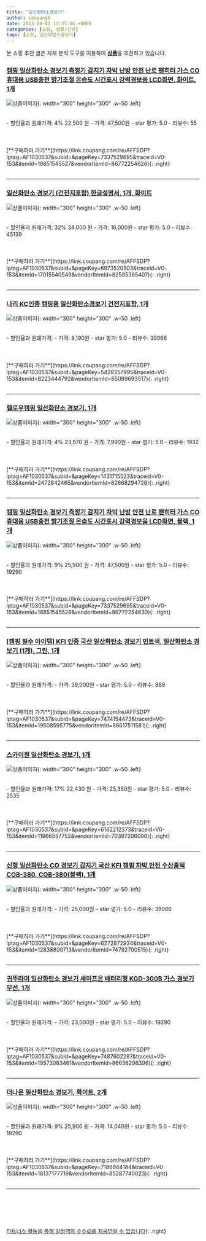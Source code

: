 ```yaml
---
title: "일산화탄소경보기"
author: coupang6
date: 2023-10-02 13:25:56 +0800
categories: [쇼핑, 생활/건강]
tags: [쇼핑, 일산화탄소경보기]
---
```


본 쇼핑 추천 글은 자체 분석 도구를 이용하여 [**상품**](https://link.coupang.com/a/bao1ui)을 추천하고 있습니다.

### [캠핑 일산화탄소 경보기 측정기 감지기 차박 난방 안전 난로 팬히터 가스 CO 휴대용 USB충전 밝기조절 온습도 시간표시 강력경보음 LCD화면, 화이트, 1개](https://link.coupang.com/re/AFFSDP?lptag=AF1030537&subid=&pageKey=7337529695&traceid=V0-153&itemId=18851545527&vendorItemId=86772254626)

![상품이미지](https://thumbnail9.coupangcdn.com/thumbnails/remote/230x230ex/image/vendor_inventory/cee4/d3634b1bcf2efab45858b437dd6b4a6022f20a83697dec622a3e3e025475.jpg){: width="300" height="300" .w-50 .left}


<br>
- 할인율과 원래가격: 4%  22,500   원
- 가격: 47,500원
- star 평가: 5.0
- 리뷰수: 55
<br>
<br>
<br>
<br>
[**구매하러 가기**](https://link.coupang.com/re/AFFSDP?lptag=AF1030537&subid=&pageKey=7337529695&traceid=V0-153&itemId=18851545527&vendorItemId=86772254626){: .right}
<br>
<br>

---

### [일산화탄소 경보기 (건전지포함) 한글설명서, 1개, 화이트](https://link.coupang.com/re/AFFSDP?lptag=AF1030537&subid=&pageKey=6973520503&traceid=V0-153&itemId=17015540549&vendorItemId=82585365407)

![상품이미지](https://thumbnail10.coupangcdn.com/thumbnails/remote/230x230ex/image/vendor_inventory/8754/354bab4a3879070352a73573bdf17e00b911b3ad1aec330266975441583a.jpg){: width="300" height="300" .w-50 .left}


<br>
- 할인율과 원래가격: 32%  34,000   원
- 가격: 16,000원
- star 평가: 5.0
- 리뷰수: 45139
<br>
<br>
<br>
<br>
[**구매하러 가기**](https://link.coupang.com/re/AFFSDP?lptag=AF1030537&subid=&pageKey=6973520503&traceid=V0-153&itemId=17015540549&vendorItemId=82585365407){: .right}
<br>
<br>

---

### [나리 KC인증 캠핑용 일산화탄소경보기 건전지포함, 1개](https://link.coupang.com/re/AFFSDP?lptag=AF1030537&subid=&pageKey=5429357995&traceid=V0-153&itemId=8223444792&vendorItemId=85089693517)

![상품이미지](https://thumbnail6.coupangcdn.com/thumbnails/remote/230x230ex/image/retail/images/5479603469211619-6ed6d4df-4a82-4164-9593-f1655b0b1904.jpg){: width="300" height="300" .w-50 .left}


<br>
- 할인율과 원래가격: 
- 가격: 8,190원
- star 평가: 5.0
- 리뷰수: 39066
<br>
<br>
<br>
<br>
[**구매하러 가기**](https://link.coupang.com/re/AFFSDP?lptag=AF1030537&subid=&pageKey=5429357995&traceid=V0-153&itemId=8223444792&vendorItemId=85089693517){: .right}
<br>
<br>

---

### [헬로우캠핑 일산화탄소 경보기, 1개](https://link.coupang.com/re/AFFSDP?lptag=AF1030537&subid=&pageKey=1431715523&traceid=V0-153&itemId=2472842465&vendorItemId=82668294726)

![상품이미지](https://thumbnail9.coupangcdn.com/thumbnails/remote/230x230ex/image/vendor_inventory/02a1/9ee33cf3c4f29f244c01d76a6289f9270abd9c4f1dcd4079f12d15aeed8a.jpg){: width="300" height="300" .w-50 .left}


<br>
- 할인율과 원래가격: 4%  23,570   원
- 가격: 7,990원
- star 평가: 5.0
- 리뷰수: 1932
<br>
<br>
<br>
<br>
[**구매하러 가기**](https://link.coupang.com/re/AFFSDP?lptag=AF1030537&subid=&pageKey=1431715523&traceid=V0-153&itemId=2472842465&vendorItemId=82668294726){: .right}
<br>
<br>

---

### [캠핑 일산화탄소 경보기 측정기 감지기 차박 난방 안전 난로 팬히터 가스 CO 휴대용 USB충전 밝기조절 온습도 시간표시 강력경보음 LCD화면, 블랙, 1개](https://link.coupang.com/re/AFFSDP?lptag=AF1030537&subid=&pageKey=7337529695&traceid=V0-153&itemId=18851545528&vendorItemId=86772254630)

![상품이미지](https://thumbnail10.coupangcdn.com/thumbnails/remote/230x230ex/image/vendor_inventory/4557/cf1a7141d04b5ac051c1c7ed87d8a651e81c15d6bf1384c1f29b6a7cc08f.jpg){: width="300" height="300" .w-50 .left}


<br>
- 할인율과 원래가격: 9%  25,900   원
- 가격: 47,500원
- star 평가: 5.0
- 리뷰수: 19290
<br>
<br>
<br>
<br>
[**구매하러 가기**](https://link.coupang.com/re/AFFSDP?lptag=AF1030537&subid=&pageKey=7337529695&traceid=V0-153&itemId=18851545528&vendorItemId=86772254630){: .right}
<br>
<br>

---

### [[캠핑 필수 아이템] KFI 인증 국산 일산화탄소 경보기 민트색, 일산화탄소 경보기 (1개), 그린, 1개](https://link.coupang.com/re/AFFSDP?lptag=AF1030537&subid=&pageKey=7474154473&traceid=V0-153&itemId=19508595775&vendorItemId=86617511581)

![상품이미지](https://thumbnail7.coupangcdn.com/thumbnails/remote/230x230ex/image/vendor_inventory/93de/473064bf918f12f8fb2c92cd3352a8b1a32fc555151f878acd875ee03463.jpg){: width="300" height="300" .w-50 .left}


<br>
- 할인율과 원래가격: 
- 가격: 39,000원
- star 평가: 5.0
- 리뷰수: 889
<br>
<br>
<br>
<br>
[**구매하러 가기**](https://link.coupang.com/re/AFFSDP?lptag=AF1030537&subid=&pageKey=7474154473&traceid=V0-153&itemId=19508595775&vendorItemId=86617511581){: .right}
<br>
<br>

---

### [스카이원 일산화탄소 경보기, 1개](https://link.coupang.com/re/AFFSDP?lptag=AF1030537&subid=&pageKey=6162212373&traceid=V0-153&itemId=11966557752&vendorItemId=70397206096)

![상품이미지](https://thumbnail10.coupangcdn.com/thumbnails/remote/230x230ex/image/retail/images/2020/03/20/10/3/b0eddb7a-8173-4917-9676-333129ac45c4.jpg){: width="300" height="300" .w-50 .left}


<br>
- 할인율과 원래가격: 17%  22,430   원
- 가격: 25,350원
- star 평가: 5.0
- 리뷰수: 2535
<br>
<br>
<br>
<br>
[**구매하러 가기**](https://link.coupang.com/re/AFFSDP?lptag=AF1030537&subid=&pageKey=6162212373&traceid=V0-153&itemId=11966557752&vendorItemId=70397206096){: .right}
<br>
<br>

---

### [신형 일산화탄소 CO 경보기 감지기 국산 KFI 캠핑 차박 안전 수산홈텍 COB-380, COB-380(블랙), 1개](https://link.coupang.com/re/AFFSDP?lptag=AF1030537&subid=&pageKey=6272872934&traceid=V0-153&itemId=12838800713&vendorItemId=74792700515)

![상품이미지](https://thumbnail8.coupangcdn.com/thumbnails/remote/230x230ex/image/vendor_inventory/7fbe/89e0f4e7bd17d79fef7a7a5638ba442042db4fc8801821bffde6b9a83027.jpg){: width="300" height="300" .w-50 .left}


<br>
- 할인율과 원래가격: 
- 가격: 25,000원
- star 평가: 5.0
- 리뷰수: 39066
<br>
<br>
<br>
<br>
[**구매하러 가기**](https://link.coupang.com/re/AFFSDP?lptag=AF1030537&subid=&pageKey=6272872934&traceid=V0-153&itemId=12838800713&vendorItemId=74792700515){: .right}
<br>
<br>

---

### [귀뚜라미 일산화탄소 경보기 세이프온 배터리형 KGD-300B 가스 경보기 무선, 1개](https://link.coupang.com/re/AFFSDP?lptag=AF1030537&subid=&pageKey=7487602287&traceid=V0-153&itemId=19573083461&vendorItemId=86636296396)

![상품이미지](https://thumbnail7.coupangcdn.com/thumbnails/remote/230x230ex/image/vendor_inventory/5315/590bf80d8fede47f2a70cf1e6795dca53c0f1295f57bfc4e97103481ac1f.png){: width="300" height="300" .w-50 .left}


<br>
- 할인율과 원래가격: 
- 가격: 23,000원
- star 평가: 5.0
- 리뷰수: 19290
<br>
<br>
<br>
<br>
[**구매하러 가기**](https://link.coupang.com/re/AFFSDP?lptag=AF1030537&subid=&pageKey=7487602287&traceid=V0-153&itemId=19573083461&vendorItemId=86636296396){: .right}
<br>
<br>

---

### [더나은 일산화탄소 경보기, 화이트, 2개](https://link.coupang.com/re/AFFSDP?lptag=AF1030537&subid=&pageKey=7186944184&traceid=V0-153&itemId=18137177719&vendorItemId=85287740023)

![상품이미지](https://thumbnail9.coupangcdn.com/thumbnails/remote/230x230ex/image/rs_quotation_api/bsfrmh2v/e0fe8f6c776e45cfb459e4e80bf174ab.jpg){: width="300" height="300" .w-50 .left}


<br>
- 할인율과 원래가격: 9%  25,900   원
- 가격: 14,040원
- star 평가: 5.0
- 리뷰수: 19290
<br>
<br>
<br>
<br>
[**구매하러 가기**](https://link.coupang.com/re/AFFSDP?lptag=AF1030537&subid=&pageKey=7186944184&traceid=V0-153&itemId=18137177719&vendorItemId=85287740023){: .right}
<br>
<br>

---
<br><br><br><br><br> [파트너스 활동을 통해 일정액의 수수료를 제공받을 수 있습니다](https://link.coupang.com/a/bao1ui){: .right}